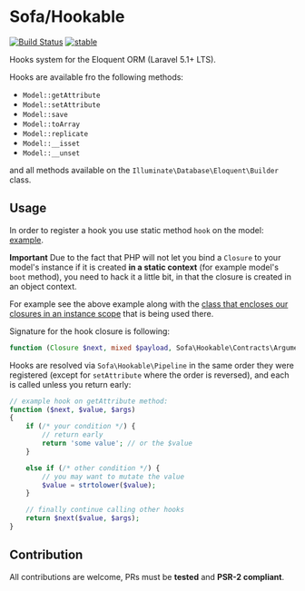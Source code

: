 # Sofa/Hookable

[![Build Status](https://travis-ci.org/jarektkaczyk/hookable.svg)](https://travis-ci.org/jarektkaczyk/hookable) [![stable](https://poser.pugx.org/sofa/eloquence/v/stable.svg)](https://packagist.org/packages/sofa/eloquence)

Hooks system for the Eloquent ORM (Laravel 5.1+ LTS).

Hooks are available fro the following methods:

* `Model::getAttribute`
* `Model::setAttribute`
* `Model::save`
* `Model::toArray`
* `Model::replicate`
* `Model::__isset`
* `Model::__unset`

and all methods available on the `Illuminate\Database\Eloquent\Builder` class.

## Usage

In order to register a hook you use static method `hook` on the model: [example](https://github.com/jarektkaczyk/eloquence/blob/5.1/src/Mappable.php#L42-L56).

**Important** Due to the fact that PHP will not let you bind a `Closure` to your model's instance if it is created **in a static context** (for example model's `boot` method), you need to hack it a little bit, in that the closure is created in an object context. 

For example see the above example along with the [class that encloses our closures in an instance scope](https://github.com/jarektkaczyk/eloquence/blob/5.1/src/Mappable/Hooks.php) that is being used there.

Signature for the hook closure is following:

```php
function (Closure $next, mixed $payload, Sofa\Hookable\Contracts\ArgumentBag $args)
```

Hooks are resolved via `Sofa\Hookable\Pipeline` in the same order they were registered (except for `setAttribute` where the order is reversed), and each is called unless you return early:

```php
// example hook on getAttribute method:
function ($next, $value, $args)
{
    if (/* your condition */) {
        // return early
        return 'some value'; // or the $value
    }

    else if (/* other condition */) {
        // you may want to mutate the value
        $value = strtolower($value);
    }

    // finally continue calling other hooks
    return $next($value, $args);
}
```

## Contribution

All contributions are welcome, PRs must be **tested** and **PSR-2 compliant**.
